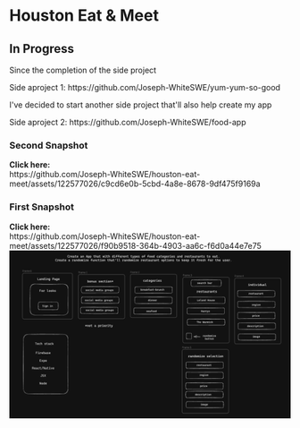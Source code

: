 # Houston Eat & Meet
<h2>In Progress</h2>
<p>Since the completion of the side project</p>
<p>Side aproject 1: https://github.com/Joseph-WhiteSWE/yum-yum-so-good</p> 
<p>I've decided to start another side project that'll also help create my app</p>
<p>Side aproject 2: https://github.com/Joseph-WhiteSWE/food-app</p>

<h3>Second Snapshot</h3>
<div><b>Click here:</b></div> https://github.com/Joseph-WhiteSWE/houston-eat-meet/assets/122577026/c9cd6e0b-5cbd-4a8e-8678-9df475f9169a

<h3>First Snapshot</h3>
<div><b>Click here:</b></div> https://github.com/Joseph-WhiteSWE/houston-eat-meet/assets/122577026/f90b9518-364b-4903-aa6c-f6d0a44e7e75

<img width="1017" alt="Screenshot 2023-10-08 at 5 43 05 PM" src="framework.png">
